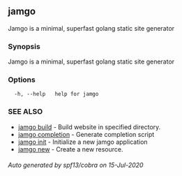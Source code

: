 ## jamgo

Jamgo is a minimal, superfast golang static site generator

### Synopsis

Jamgo is a minimal, superfast golang static site generator

### Options

```
  -h, --help   help for jamgo
```

### SEE ALSO

* [jamgo build](jamgo_build.md)	 - Build website in specified directory.
* [jamgo completion](jamgo_completion.md)	 - Generate completion script
* [jamgo init](jamgo_init.md)	 - Initialize a new jamgo application
* [jamgo new](jamgo_new.md)	 - Create a new resource.

###### Auto generated by spf13/cobra on 15-Jul-2020
